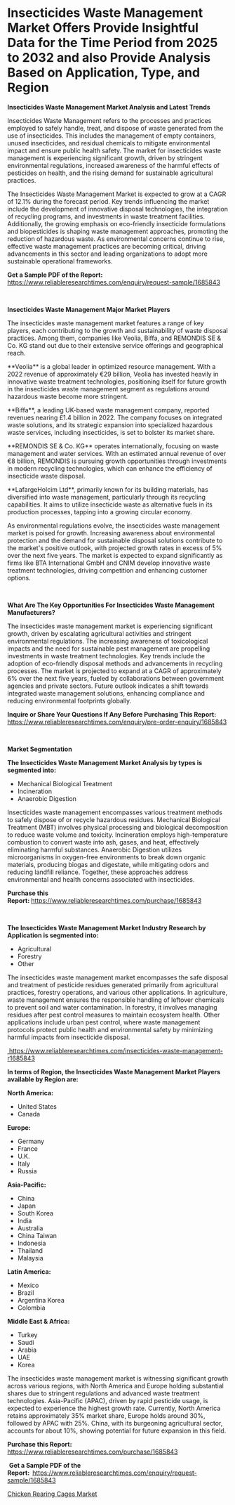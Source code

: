 <p><h1>Insecticides Waste Management Market Offers Provide Insightful Data for the Time Period from 2025 to 2032 and also Provide Analysis Based on Application, Type, and Region</h1></p><p><strong>Insecticides Waste Management Market Analysis and Latest Trends</strong></p>
<p><p>Insecticides Waste Management refers to the processes and practices employed to safely handle, treat, and dispose of waste generated from the use of insecticides. This includes the management of empty containers, unused insecticides, and residual chemicals to mitigate environmental impact and ensure public health safety. The market for insecticides waste management is experiencing significant growth, driven by stringent environmental regulations, increased awareness of the harmful effects of pesticides on health, and the rising demand for sustainable agricultural practices.</p><p>The Insecticides Waste Management Market is expected to grow at a CAGR of 12.1% during the forecast period. Key trends influencing the market include the development of innovative disposal technologies, the integration of recycling programs, and investments in waste treatment facilities. Additionally, the growing emphasis on eco-friendly insecticide formulations and biopesticides is shaping waste management approaches, promoting the reduction of hazardous waste. As environmental concerns continue to rise, effective waste management practices are becoming critical, driving advancements in this sector and leading organizations to adopt more sustainable operational frameworks.</p></p>
<p><strong>Get a Sample PDF of the Report:&nbsp;</strong> <a href="https://www.reliableresearchtimes.com/enquiry/request-sample/1685843?utm_campaign=3583&utm_medium=2&utm_source=Github&utm_content=ia&utm_term=24032025&utm_id=insecticides-waste-management">https://www.reliableresearchtimes.com/enquiry/request-sample/1685843</a></p>
<p>&nbsp;</p>
<p><strong>Insecticides Waste Management Major Market Players</strong></p>
<p><p>The insecticides waste management market features a range of key players, each contributing to the growth and sustainability of waste disposal practices. Among them, companies like Veolia, Biffa, and REMONDIS SE & Co. KG stand out due to their extensive service offerings and geographical reach.</p><p>**Veolia** is a global leader in optimized resource management. With a 2022 revenue of approximately €29 billion, Veolia has invested heavily in innovative waste treatment technologies, positioning itself for future growth in the insecticides waste management segment as regulations around hazardous waste become more stringent.</p><p>**Biffa**, a leading UK-based waste management company, reported revenues nearing £1.4 billion in 2022. The company focuses on integrated waste solutions, and its strategic expansion into specialized hazardous waste services, including insecticides, is set to bolster its market share.</p><p>**REMONDIS SE & Co. KG** operates internationally, focusing on waste management and water services. With an estimated annual revenue of over €8 billion, REMONDIS is pursuing growth opportunities through investments in modern recycling technologies, which can enhance the efficiency of insecticide waste disposal.</p><p>**LafargeHolcim Ltd**, primarily known for its building materials, has diversified into waste management, particularly through its recycling capabilities. It aims to utilize insecticide waste as alternative fuels in its production processes, tapping into a growing circular economy.</p><p>As environmental regulations evolve, the insecticides waste management market is poised for growth. Increasing awareness about environmental protection and the demand for sustainable disposal solutions contribute to the market's positive outlook, with projected growth rates in excess of 5% over the next five years. The market is expected to expand significantly as firms like BTA International GmbH and CNIM develop innovative waste treatment technologies, driving competition and enhancing customer options.</p></p>
<p>&nbsp;</p>
<p><strong>What Are The Key Opportunities For Insecticides Waste Management Manufacturers?</strong></p>
<p><p>The insecticides waste management market is experiencing significant growth, driven by escalating agricultural activities and stringent environmental regulations. The increasing awareness of toxicological impacts and the need for sustainable pest management are propelling investments in waste treatment technologies. Key trends include the adoption of eco-friendly disposal methods and advancements in recycling processes. The market is projected to expand at a CAGR of approximately 6% over the next five years, fueled by collaborations between government agencies and private sectors. Future outlook indicates a shift towards integrated waste management solutions, enhancing compliance and reducing environmental footprints globally.</p></p>
<p><strong>Inquire or Share Your Questions If Any Before Purchasing This Report:</strong> <a href="https://www.reliableresearchtimes.com/enquiry/pre-order-enquiry/1685843?utm_campaign=3583&utm_medium=2&utm_source=Github&utm_content=ia&utm_term=24032025&utm_id=insecticides-waste-management">https://www.reliableresearchtimes.com/enquiry/pre-order-enquiry/1685843</a></p>
<p>&nbsp;</p>
<p><strong>Market Segmentation</strong></p>
<p><strong>The Insecticides Waste Management Market Analysis by types is segmented into:</strong></p>
<p><ul><li>Mechanical Biological Treatment</li><li>Incineration</li><li>Anaerobic Digestion</li></ul></p>
<p><p>Insecticides waste management encompasses various treatment methods to safely dispose of or recycle hazardous residues. Mechanical Biological Treatment (MBT) involves physical processing and biological decomposition to reduce waste volume and toxicity. Incineration employs high-temperature combustion to convert waste into ash, gases, and heat, effectively eliminating harmful substances. Anaerobic Digestion utilizes microorganisms in oxygen-free environments to break down organic materials, producing biogas and digestate, while mitigating odors and reducing landfill reliance. Together, these approaches address environmental and health concerns associated with insecticides.</p></p>
<p><strong>Purchase this Report:&nbsp;</strong><a href="https://www.reliableresearchtimes.com/purchase/1685843?utm_campaign=3583&utm_medium=2&utm_source=Github&utm_content=ia&utm_term=24032025&utm_id=insecticides-waste-management">https://www.reliableresearchtimes.com/purchase/1685843</a></p>
<p>&nbsp;</p>
<p><strong>The Insecticides Waste Management Market Industry Research by Application is segmented into:</strong></p>
<p><ul><li>Agricultural</li><li>Forestry</li><li>Other</li></ul></p>
<p><p>The insecticides waste management market encompasses the safe disposal and treatment of pesticide residues generated primarily from agricultural practices, forestry operations, and various other applications. In agriculture, waste management ensures the responsible handling of leftover chemicals to prevent soil and water contamination. In forestry, it involves managing residues after pest control measures to maintain ecosystem health. Other applications include urban pest control, where waste management protocols protect public health and environmental safety by minimizing harmful impacts from insecticide disposal.</p></p>
<p><a href="https://www.reliableresearchtimes.com/insecticides-waste-management-r1685843?utm_campaign=3583&utm_medium=2&utm_source=Github&utm_content=ia&utm_term=24032025&utm_id=insecticides-waste-management">&nbsp;https://www.reliableresearchtimes.com/insecticides-waste-management-r1685843</a></p>
<p><strong>In terms of Region, the Insecticides Waste Management Market Players available by Region are:</strong></p>
<p>
    <p> <strong> North America: </strong>
        <ul>
            <li>United States</li>
            <li>Canada</li>
        </ul>
        </p> 
    <p> <strong> Europe: </strong>
        <ul>
            <li>Germany</li>
            <li>France</li>
            <li>U.K.</li>
            <li>Italy</li>
            <li>Russia</li>
        </ul>
        </p> 
    <p> <strong> Asia-Pacific: </strong>
        <ul>
            <li>China</li>
            <li>Japan</li>
            <li>South Korea</li>
            <li>India</li>
            <li>Australia</li>
            <li>China Taiwan</li>
            <li>Indonesia</li>
            <li>Thailand</li>
            <li>Malaysia</li>
        </ul>
        </p> 
    <p> <strong> Latin America: </strong>
        <ul>
            <li>Mexico</li>
            <li>Brazil</li>
            <li>Argentina Korea</li>
            <li>Colombia</li>
        </ul>
        </p> 
    <p> <strong> Middle East & Africa: </strong>
        <ul>
            <li>Turkey</li>
            <li>Saudi</li>
            <li>Arabia</li>
            <li>UAE</li>
            <li>Korea</li>
        </ul>
    </p>
    </p>
<p><p>The insecticides waste management market is witnessing significant growth across various regions, with North America and Europe holding substantial shares due to stringent regulations and advanced waste treatment technologies. Asia-Pacific (APAC), driven by rapid pesticide usage, is expected to experience the highest growth rate. Currently, North America retains approximately 35% market share, Europe holds around 30%, followed by APAC with 25%. China, with its burgeoning agricultural sector, accounts for about 10%, showing potential for future expansion in this field.</p></p>
<p><strong>Purchase this Report: </strong><a href="https://www.reliableresearchtimes.com/purchase/1685843?utm_campaign=3583&utm_medium=2&utm_source=Github&utm_content=ia&utm_term=24032025&utm_id=insecticides-waste-management">https://www.reliableresearchtimes.com/purchase/1685843</a></p>
<p>&nbsp;<strong>Get a Sample PDF of the Report:&nbsp;&nbsp;</strong><a href="https://www.reliableresearchtimes.com/enquiry/request-sample/1685843?utm_campaign=3583&utm_medium=2&utm_source=Github&utm_content=ia&utm_term=24032025&utm_id=insecticides-waste-management">https://www.reliableresearchtimes.com/enquiry/request-sample/1685843</a></p>
<p><strong></strong></p>
<p><p><a href="https://github.com/beroxiluwaya/Market-Research-Report-List-1/blob/main/chicken-rearing-cages-market.md?utm_campaign=3583&utm_medium=2&utm_source=Github&utm_content=ia&utm_term=24032025&utm_id=insecticides-waste-management">Chicken Rearing Cages Market</a></p></p>